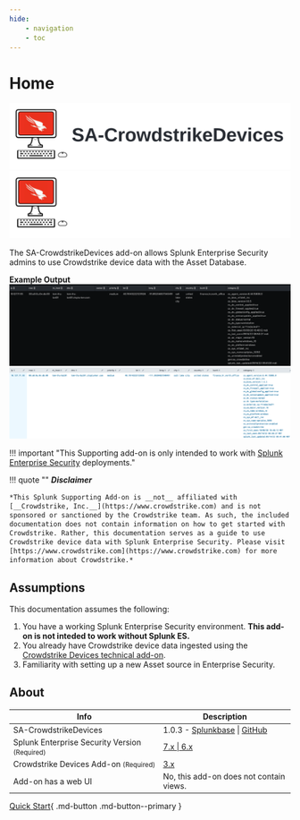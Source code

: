 ```yaml
---
hide:
    - navigation
    - toc
---
```

# Home

![Image title](./assets/sa-crowdstrike-logo.svg#only-light)
![Image title](./assets/sa-crowdstrike-logo-dark.svg#only-dark)

The SA-CrowdstrikeDevices add-on allows Splunk Enterprise Security admins to use Crowdstrike device data with the Asset Database.

__Example Output__
![SA-CrowdstrikeDevices Example](/assets/sa-crowdstrike-example-dark.png#only-dark)
![SA-CrowdstrikeDevices Example](/assets/sa-crowdstrike-example-light.png#only-light)

!!! important "This Supporting add-on is only intended to work with [Splunk Enterprise Security](https://splunkbase.splunk.com/app/263) deployments."

!!! quote ""
    __*Disclaimer*__

    *This Splunk Supporting Add-on is __not__ affiliated with [__Crowdstrike, Inc.__](https://www.crowdstrike.com) and is not sponsored or sanctioned by the Crowdstrike team. As such, the included documentation does not contain information on how to get started with Crowdstrike. Rather, this documentation serves as a guide to use Crowdstrike device data with Splunk Enterprise Security. Please visit [https://www.crowdstrike.com](https://www.crowdstrike.com) for more information about Crowdstrike.*

## Assumptions

This documentation assumes the following:

1. You have a working Splunk Enterprise Security environment. __This add-on is not inteded to work without Splunk ES.__
2. You already have Crowdstrike device data ingested using the [Crowdstrike Devices technical add-on](https://splunkbase.splunk.com/app/5570).
3. Familiarity with setting up a new Asset source in Enterprise Security.

## About

Info | Description
------|----------
SA-CrowdstrikeDevices | 1.0.3 - [Splunkbase](https://splunkbase.splunk.com/app/6573) \| [GitHub](https://github.com/ZachChristensen28/SA-CrowdstrikeDevices)
Splunk Enterprise Security Version <small>(Required)</small> | [7.x \| 6.x](https://splunkbase.splunk.com/app/263)
Crowdstrike Devices Add-on <small>(Required)</small> | [3.x](https://splunkbase.splunk.com/app/5570)
Add-on has a web UI | No, this add-on does not contain views.

[Quick Start](quickstart/prerequisites){ .md-button .md-button--primary }
